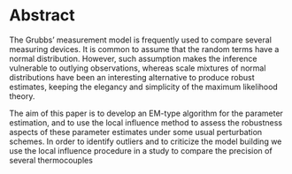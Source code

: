 Abstract
====================


The Grubbs’ measurement model is frequently used to compare several measuring devices. It is common to assume that the random terms have a normal distribution. However, such assumption makes the inference vulnerable to outlying observations, whereas scale mixtures of normal distributions have been an interesting alternative to produce robust estimates, keeping the elegancy and simplicity of the maximum likelihood theory. 

The aim of this paper is to develop an EM-type algorithm for the parameter estimation, and to use the local influence method to assess the robustness aspects of these parameter estimates under some usual perturbation schemes. In order to identify outliers and to criticize the model building we use the local influence procedure in a study to compare the precision of several thermocouples
